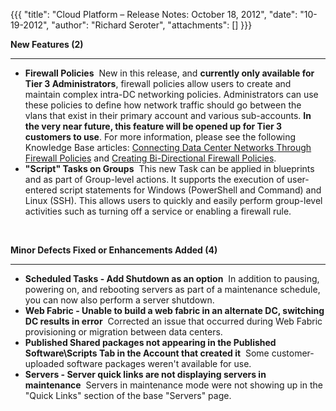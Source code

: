 {{{
  "title": "Cloud Platform – Release Notes: October 18, 2012",
  "date": "10-19-2012",
  "author": "Richard Seroter",
  "attachments": []
}}}

<p><strong>New Features (2)</strong>
</p>
<hr />
<ul>
  <li><strong>Firewall Policies</strong>&nbsp;&nbsp;New in this release, and <strong>currently only available for Tier 3 Administrators</strong>, firewall policies allow users to create and maintain complex intra-DC networking policies. Administrators can
    use these policies to define how network traffic should go between the vlans that exist in their primary account and various sub-accounts. <strong>In the very near future, this feature will be opened up for Tier 3 customers to use</strong>. For more
    information, please see the following Knowledge Base articles: <a href="http://help.tier3.com/entries/22196842-connecting-data-center-networks-through-firewall-policies" target="_blank">Connecting Data Center Networks Through Firewall Policies</a>    and <a href="http://help.tier3.com/entries/22210896-creating-bi-directional-firewall-policies" target="_blank">Creating Bi-Directional Firewall Policies</a>.</li>
  <li><strong>"Script" Tasks on Groups</strong>&nbsp;&nbsp;This new Task can be applied in blueprints and as part of Group-level actions. It supports the execution of user-entered script statements for Windows (PowerShell and Command) and Linux (SSH). This
    allows users to quickly and easily perform group-level activities such as turning off a service or enabling a firewall rule.</li>
</ul>
<p>&nbsp;</p>
<p><strong>Minor Defects Fixed or Enhancements Added (4)</strong>
</p>
<hr />
<ul>
  <li><strong>Scheduled Tasks - Add Shutdown as an option</strong>&nbsp;&nbsp;In addition to pausing, powering on, and rebooting servers as part of a maintenance schedule, you can now also perform a server shutdown.</li>
  <li><strong>Web Fabric - Unable to build a web fabric in an alternate DC, switching DC results in error</strong>&nbsp;&nbsp;Corrected an issue that occurred during Web Fabric provisioning or migration between data centers.</li>
  <li><strong>Published Shared packages not appearing in the Published Software\Scripts Tab in the Account that created it</strong>&nbsp;&nbsp;Some customer-uploaded software packages weren't available for use.</li>
  <li><strong>Servers - Server quick links are not displaying servers in maintenance</strong>&nbsp;&nbsp;Servers in maintenance mode were not showing up in the "Quick Links" section of the base "Servers" page.</li>
</ul>